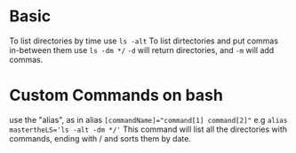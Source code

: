# Basic

To list directories by time use `ls -alt`
To list dirtectories and put commas in-between them use `ls -dm */` `-d` will return directories, and `-m` will add commas.

# Custom Commands on bash

use the "alias", as in alias `[commandName]="command[1] command[2]"`
e.g
`alias mastertheLS='ls -alt -dm */'` This command will list all the directories with commands, ending  with / and sorts them by date.
